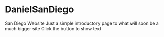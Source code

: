 # DanielSanDiego
San Diego Website
Just a simple introductory page to what will soon be a much bigger site
Click the button to show text
